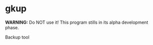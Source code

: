 # gkup
**WARNING:** Do NOT use it! This program stills in its alpha development phase.

Backup tool
